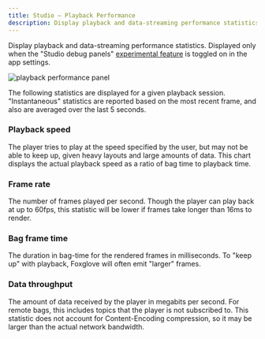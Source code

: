 ```yaml
---
title: Studio – Playback Performance
description: Display playback and data-streaming performance statistics.
---
```


Display playback and data-streaming performance statistics. Displayed only when the "Studio debug panels" [experimental feature](/visualizing/introduction#settings#experimental-features) is toggled on in the app settings.

![playback performance panel](/img/docs/visualizing/panels/studio-playback-performance/panel.webp)

The following statistics are displayed for a given playback session. "Instantaneous" statistics are reported based on the most recent frame, and also are averaged over the last 5 seconds.

### Playback speed

The player tries to play at the speed specified by the user, but may not be able to keep up, given heavy layouts and large amounts of data. This chart displays the actual playback speed as a ratio of bag time to playback time.

### Frame rate

The number of frames played per second. Though the player can play back at up to 60fps, this statistic will be lower if frames take longer than 16ms to render.

### Bag frame time

The duration in bag-time for the rendered frames in milliseconds. To "keep up" with playback, Foxglove will often emit "larger" frames.

### Data throughput

The amount of data received by the player in megabits per second. For remote bags, this includes topics that the player is not subscribed to.
This statistic does not account for Content-Encoding compression, so it may be larger than the actual network bandwidth.
